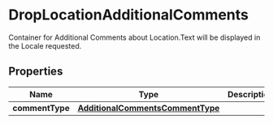 

# DropLocationAdditionalComments

Container for Additional Comments about Location.Text will be displayed in the Locale requested.

## Properties

| Name | Type | Description | Notes |
|------------ | ------------- | ------------- | -------------|
|**commentType** | [**AdditionalCommentsCommentType**](AdditionalCommentsCommentType.md) |  |  |



